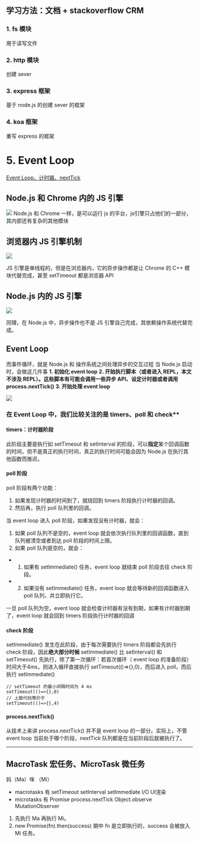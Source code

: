 ## 学习方法：文档 + stackoverflow CRM 
### 1. fs 模块
用于读写文件
### 2. http 模块
创建 sever
### 3. express 框架
基于 node.js 的创建 sever 的框架
### 4. koa 框架
重写 express 的框架
# 5. Event Loop
[Event Loop、计时器、nextTick](https://juejin.im/post/5ab7677f6fb9a028d56711d0)

## Node.js 和 Chrome 内的 JS 引擎
![](https://upload-images.jianshu.io/upload_images/7094266-50551547099f1768.png?imageMogr2/auto-orient/strip%7CimageView2/2/w/1240)
Node.js 和 Chrome 一样，是可以运行 js 的平台，js引擎只占他们的一部分，其内部还有复杂的其他模块
## 浏览器内 JS 引擎机制
![](https://upload-images.jianshu.io/upload_images/7094266-7b36e233b1550a6d.png?imageMogr2/auto-orient/strip%7CimageView2/2/w/1240)

JS 引擎是单线程的，但是在浏览器内，它的异步操作都是让 Chrome 的 C++ 模块代替完成，甚至 setTimeout 都是浏览器 API

## Node.js 内的 JS 引擎
![](https://upload-images.jianshu.io/upload_images/7094266-b62fd76b5784d1b2.png?imageMogr2/auto-orient/strip%7CimageView2/2/w/1240)

同理，在 Node.js 中，异步操作也不是 JS 引擎自己完成，其依赖操作系统代替完成。
## Event Loop
而事件循环，就是 Node.js 和 操作系统之间处理异步的交互过程
当 Node.js 启动时，会做这几件事
**1. 初始化 event loop**
**2. 开始执行脚本（或者进入 REPL，本文不涉及 REPL）。这些脚本有可能会调用一些异步 API、设定计时器或者调用 process.nextTick()**
**3. 开始处理 event loop**

![](https://upload-images.jianshu.io/upload_images/7094266-a999f8b32a75dc31.png?imageMogr2/auto-orient/strip%7CimageView2/2/w/1240)

### 在 Event Loop 中，我们比较关注的是 timers、poll 和 check**
#### timers：计时器阶段
此阶段主要是执行如 setTimeout 和 setInterval 的阶段，可以**指定**某个回调函数的时间，但不是真正的执行时间，真正的执行时间可能会因为 Node.js 在执行其他函数而推迟。
#### poll 阶段
poll 阶段有两个功能：
1. 如果发现计时器的时间到了，就绕回到 timers 阶段执行计时器的回调。
2. 然后再，执行 poll 队列里的回调。

当 event loop 进入 poll 阶段，如果发现没有计时器，就会：

1. 如果 poll 队列不是空的，event loop 就会依次执行队列里的回调函数，直到队列被清空或者到达 poll 阶段的时间上限。
2. 如果 poll 队列是空的，就会：
- 1. 如果有 setImmediate() 任务，event loop 就结束 poll 阶段去往 check 阶段。
- 2. 如果没有 setImmediate() 任务，event loop 就会等待新的回调函数进入 poll 队列，并立即执行它。

一旦 poll 队列为空，event loop 就会检查计时器有没有到期，如果有计时器到期了，event loop 就会回到 timers 阶段执行计时器的回调
#### check 阶段
setImmediate() 发生在此阶段，由于每次需要执行 timers 阶段都会先执行 check 阶段，因此**绝大部分时候** setImmediate() 比 setInterval() 和 setTimeout() 先执行，除了第一次循环：若首次循环（ event loop 的准备阶段）时间大于4ms，则进入循环直接执行 setTimeout(()=>{},0)，而后进入 poll，而后执行 setImmediate() 
```
// setTimeout 的最小间隔时间为 4 ms
setTimeout(()=>{},0)
// 上面代码等价于
setTimeout(()=>{},4)
```
#### process.nextTick()
从技术上来讲 process.nextTick() 并不是 event loop 的一部分。实际上，不管 event loop 当前处于哪个阶段，nextTick 队列都是在当前阶段后就被执行了。

---
## MacroTask 宏任务、MicroTask 微任务
妈（Ma）咪 （Mi）
- macrotasks 有 setTimeout setInterval setImmediate I/O UI渲染
- microtasks 有 Promise process.nextTick Object.observe MutationObserver
1. 先执行 Ma 再执行 Mi。
2. new Promise(fn).then(success) 期中 fn 是立即执行的，success 会被放入 Mi 任务。
